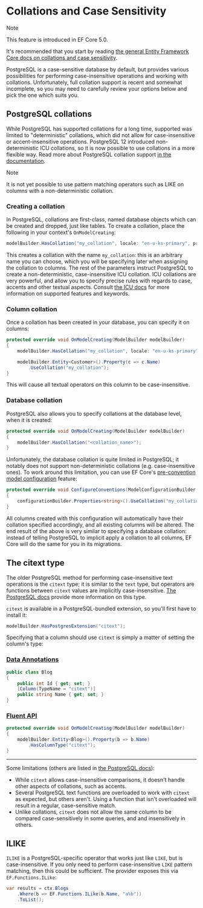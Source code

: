 # Collations and Case Sensitivity

> [!NOTE]
> This feature is introduced in EF Core 5.0.
>
> It's recommended that you start by reading [the general Entity Framework Core docs on collations and case sensitivity](https://docs.microsoft.com/ef/core/miscellaneous/collations-and-case-sensitivity).

PostgreSQL is a case-sensitive database by default, but provides various possibilities for performing case-insensitive operations and working with collations. Unfortunately, full collation support is recent and somewhat incomplete, so you may need to carefully review your options below and pick the one which suits you.

## PostgreSQL collations

While PostgreSQL has supported collations for a long time, supported was limited to "deterministic" collations, which did not allow for case-insensitive or accent-insensitive operations. PostgreSQL 12 introduced non-deterministic ICU collations, so it is now possible to use collations in a more flexible way. Read more about PostgreSQL collation support [in the documentation](https://www.postgresql.org/docs/current/collation.html).

> [!NOTE]
> It is not yet possible to use pattern matching operators such as LIKE on columns with a non-deterministic collation.

### Creating a collation

In PostgreSQL, collations are first-class, named database objects which can be created and dropped, just like tables. To create a collation, place the following in your context's `OnModelCreating`:

```c#
modelBuilder.HasCollation("my_collation", locale: "en-u-ks-primary", provider: "icu", deterministic: false);
```

This creates a collation with the name `my_collation`: this is an arbitrary name you can choose, which you will be specifying later when assigning the collation to columns. The rest of the parameters instruct PostgreSQL to create a non-deterministic, case-insensitive ICU collation. ICU collations are very powerful, and allow you to specify precise rules with regards to case, accents and other textual aspects. Consult [the ICU docs](https://unicode-org.github.io/icu/userguide/collation/) for more information on supported features and keywords.

### Column collation

Once a collation has been created in your database, you can specify it on columns:

```c#
protected override void OnModelCreating(ModelBuilder modelBuilder)
{
    modelBuilder.HasCollation("my_collation", locale: "en-u-ks-primary", provider: "icu", deterministic: false);

    modelBuilder.Entity<Customer>().Property(c => c.Name)
        .UseCollation("my_collation");
}
```

This will cause all textual operators on this column to be case-insensitive.

### Database collation

PostgreSQL also allows you to specify collations at the database level, when it is created:

```c#
protected override void OnModelCreating(ModelBuilder modelBuilder)
{
    modelBuilder.HasCollation("<collation_name>");
}
```

Unfortunately, the database collation is quite limited in PostgreSQL; it notably does not support non-deterministic collations (e.g. case-insensitive ones). To work around this limitation, you can use EF Core's [pre-convention model configuration](https://docs.microsoft.com/ef/core/modeling/bulk-configuration#pre-convention-configuration) feature:

```c#
protected override void ConfigureConventions(ModelConfigurationBuilder configurationBuilder)
{
    configurationBuilder.Properties<string>().UseCollation("my_collation");
}
```

All columns created with this configuration will automatically have their collation specified accordingly, and all existing columns will be altered. The end result of the above is very similar to specifying a database collation: instead of telling PostgreSQL to implicit apply a collation to all columns, EF Core will do the same for you in its migrations.

## The citext type

The older PostgreSQL method for performing case-insensitive text operations is the `citext` type; it is similar to the `text` type, but operators are functions between `citext` values are implicitly case-insensitive. [The PostgreSQL docs](https://www.postgresql.org/docs/current/citext.html) provide more information on this type.

`citext` is available in a PostgreSQL-bundled extension, so you'll first have to install it:

```c#
modelBuilder.HasPostgresExtension("citext");
```

Specifying that a column should use `citext` is simply a matter of setting the column's type:

### [Data Annotations](#tab/data-annotations)

```c#
public class Blog
{
    public int Id { get; set; }
    [Column(TypeName = "citext")]
    public string Name { get; set; }
}
```

### [Fluent API](#tab/fluent-api)

```c#
protected override void OnModelCreating(ModelBuilder modelBuilder)
{
    modelBuilder.Entity<Blog>().Property(b => b.Name)
        .HasColumnType("citext");
}
```

***

Some limitations (others are listed in [the PostgreSQL docs](https://www.postgresql.org/docs/current/citext.html)):

* While `citext` allows case-insensitive comparisons, it doesn't handle other aspects of collations, such as accents.
* Several PostgreSQL text functions are overloaded to work with `citext` as expected, but others aren't. Using a function that isn't overloaded will result in a regular, case-sensitive match.
* Unlike collations, `citext` does not allow the same column to be compared case-sensitively in some queries, and and insensitively in others.

## ILIKE

`ILIKE` is a PostgreSQL-specific operator that works just like `LIKE`, but is case-insensitive. If you only need to perform case-insensitive `LIKE` pattern matching, then this could be sufficient. The provider exposes this via `EF.Functions.ILike`:

```c#
var results = ctx.Blogs
    .Where(b => EF.Functions.ILike(b.Name, "a%b"))
    .ToList();
```

